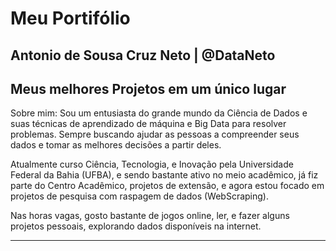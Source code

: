 # Meu Portifólio
## Antonio de Sousa Cruz Neto | @DataNeto

Meus melhores Projetos em um único lugar 
---
Sobre mim: 
  Sou um entusiasta do grande mundo da Ciência de Dados e suas técnicas de aprendizado de máquina e Big Data para resolver problemas. Sempre buscando ajudar as pessoas a compreender seus dados e tomar as melhores decisões a partir deles.

Atualmente curso Ciência, Tecnologia, e Inovação pela Universidade Federal da Bahia (UFBA), e sendo bastante ativo no meio acadêmico, já fiz parte do Centro Acadêmico, projetos de extensão, e agora estou focado em projetos de pesquisa com raspagem de dados (WebScraping).

Nas horas vagas, gosto bastante de jogos online, ler, e fazer alguns projetos pessoais, explorando dados disponíveis na internet.

---
